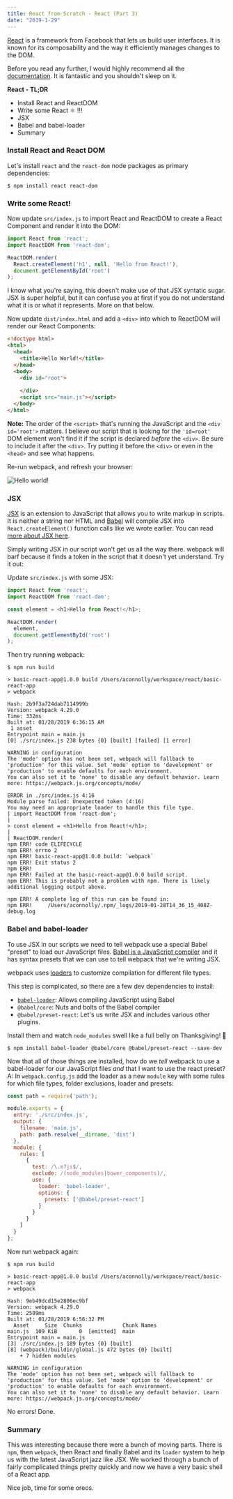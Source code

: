 ```yaml
---
title: React from Scratch - React (Part 3)
date: "2019-1-29"
---
```


[React](https://reactjs.org/) is a framework from Facebook that lets us build user interfaces. It is known for its composability and the way it efficiently manages changes to the DOM.

Before you read any further, I would highly recommend all the [documentation](https://reactjs.org/docs/getting-started.html). It is fantastic and you shouldn't sleep on it.

**React - TL;DR**

- Install React and ReactDOM
- Write some React ⚛️ !!! 
- JSX
- Babel and babel-loader
- Summary

### Install React and React DOM

Let's install `react` and the `react-dom` node packages as primary dependencies:

```terminal
$ npm install react react-dom
```

### Write some React!

Now update `src/index.js` to import React and ReactDOM to create a React Component and render it into the DOM:

```javascript
import React from 'react';
import ReactDOM from 'react-dom';

ReactDOM.render(
  React.createElement('h1', null, 'Hello from React!'),
  document.getElementById('root')
);
```

I know what you're saying, this doesn't make use of that JSX syntatic sugar. JSX is super helpful, but it can confuse you at first if you do not understand what it is or what it represents. More on that below.

Now update `dist/index.html` and add a `<div>` into which to ReactDOM will render our React Components:

```html
<!doctype html>
<html>
  <head>
    <title>Hello World!</title>
  </head>
  <body>
    <div id="root">
    
    </div>
    <script src="main.js"></script>
  </body>
</html>
```
**Note:** The order of the `<script>` that's running the JavaScript and the `<div id='root'>` matters. I believe our script that is looking for the `'id=root'` DOM element won't find it if the script is declared _before_ the `<div>`. Be sure to include it after the `<div>`. Try putting it before the `<div>` or even in the `<head>` and see what happens.

Re-run webpack, and refresh your browser:

![Hello world!](/assets/hello-world-react.png)

### JSX

[JSX](https://facebook.github.io/jsx/) is an extension to JavaScript that allows you to write markup in scripts. It is neither a string nor HTML and [Babel](https://babeljs.io/) will compile JSX into `React.createElement()` function calls like we wrote earlier. You can read [more about JSX here](https://reactjs.org/docs/jsx-in-depth.html).

Simply writing JSX in our script won't get us all the way there. webpack will barf because it finds a token in the script that it doesn't yet understand. Try it out:

Update `src/index.js` with some JSX:

```javascript
import React from 'react';
import ReactDOM from 'react-dom';

const element = <h1>Hello from React!</h1>;

ReactDOM.render(
  element,  
  document.getElementById('root')
);
```

Then try running webpack:

```terminal
$ npm run build

> basic-react-app@1.0.0 build /Users/aconnolly/workspace/react/basic-react-app
> webpack

Hash: 2b9f3a724dab7114999b
Version: webpack 4.29.0
Time: 332ms
Built at: 01/28/2019 6:36:15 AM
 1 asset
Entrypoint main = main.js
[0] ./src/index.js 238 bytes {0} [built] [failed] [1 error]

WARNING in configuration
The 'mode' option has not been set, webpack will fallback to 'production' for this value. Set 'mode' option to 'development' or 'production' to enable defaults for each environment.
You can also set it to 'none' to disable any default behavior. Learn more: https://webpack.js.org/concepts/mode/

ERROR in ./src/index.js 4:16
Module parse failed: Unexpected token (4:16)
You may need an appropriate loader to handle this file type.
| import ReactDOM from 'react-dom';
|
> const element = <h1>Hello from React!</h1>;
|
| ReactDOM.render(
npm ERR! code ELIFECYCLE
npm ERR! errno 2
npm ERR! basic-react-app@1.0.0 build: `webpack`
npm ERR! Exit status 2
npm ERR!
npm ERR! Failed at the basic-react-app@1.0.0 build script.
npm ERR! This is probably not a problem with npm. There is likely additional logging output above.

npm ERR! A complete log of this run can be found in:
npm ERR!     /Users/aconnolly/.npm/_logs/2019-01-28T14_36_15_408Z-debug.log
```

### Babel and babel-loader

To use JSX in our scripts we need to tell webpack use a special Babel "preset" to load our JavaScript files. [Babel is a JavaScript compiler](https://babeljs.io/) and it has syntax presets that we can use to tell webpack that we're writing JSX. 

webpack uses [loaders](https://webpack.js.org/loaders/) to customize compilation for different file types. 

This step is complicated, so there are a few dev dependencies to install:

- [`babel-loader`](https://webpack.js.org/loaders/babel-loader/): Allows compiling JavaScript using Babel
- `@babel/core`: Nuts and bolts of the Babel compiler
- `@babel/preset-react`: Let's us write JSX and includes various other plugins.

Install them and watch `node_modules` swell like a full belly on Thanksgiving! 🤙

```terminal
$ npm install babel-loader @babel/core @babel/preset-react --save-dev
```

Now that all of those things are installed, how do we _tell_ webpack to use a babel-loader for our JavaScript files _and_ that I want to use the react preset? A: In `webpack.config.js` add the loader as a new `module` key with some rules for which file types, folder exclusions, loader and presets:

```javascript
const path = require('path');

module.exports = {
  entry: './src/index.js',
  output: {
    filename: 'main.js',
    path: path.resolve(__dirname, 'dist')
  },
  module: {
    rules: [
      {
        test: /\.m?js$/,
        exclude: /(node_modules|bower_components)/,
        use: {
          loader: 'babel-loader',
          options: {
            presets: ['@babel/preset-react']
          }
        }
      }
    ]
  }  
};
```

Now run webpack again:

```terminal
$ npm run build

> basic-react-app@1.0.0 build /Users/aconnolly/workspace/react/basic-react-app
> webpack

Hash: 9eb49dcd15e2806ec9bf
Version: webpack 4.29.0
Time: 2509ms
Built at: 01/28/2019 6:56:32 PM
  Asset     Size  Chunks             Chunk Names
main.js  109 KiB       0  [emitted]  main
Entrypoint main = main.js
[3] ./src/index.js 189 bytes {0} [built]
[8] (webpack)/buildin/global.js 472 bytes {0} [built]
    + 7 hidden modules

WARNING in configuration
The 'mode' option has not been set, webpack will fallback to 'production' for this value. Set 'mode' option to 'development' or 'production' to enable defaults for each environment.
You can also set it to 'none' to disable any default behavior. Learn more: https://webpack.js.org/concepts/mode/
```

No errors! Done.

### Summary

This was interesting because there were a bunch of moving parts. There is `npm`, then `webpack`, then React and finally Babel and its `loader` system to help us with the latest JavaScript jazz like JSX. We worked through a bunch of fairly complicated things pretty quickly and now we have a very basic shell of a React app.

Nice job, time for some oreos.